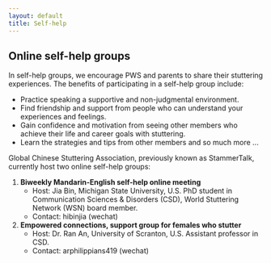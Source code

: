 ```yaml
---
layout: default
title: Self-help
---
```


## Online self-help groups

In self-help groups, we encourage PWS and parents to share their stuttering experiences. The benefits of participating in a self-help group include:

* Practice speaking a supportive and non-judgmental environment.
* Find friendship and support from people who can understand your experiences and feelings.
* Gain confidence and motivation from seeing other members who achieve their life and career goals with stuttering.
* Learn the strategies and tips from other members and so much more ...

Global Chinese Stuttering Association, previously known as StammerTalk, currently host two online self-help groups:

1. **Biweekly Mandarin-English self-help online meeting**
    - Host: Jia Bin, Michigan State University, U.S. PhD student in Communication Sciences & Disorders (CSD), World Stuttering Network (WSN) board member.
    - Contact: hibinjia (wechat)
2. **Empowered connections, support group for females who stutter**
    - Host: Dr. Ran An, University of Scranton, U.S. Assistant professor in CSD.
    - Contact: arphilippians419 (wechat)